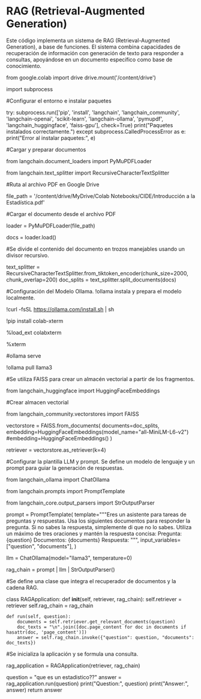 # RAG (Retrieval-Augmented Generation)

Este código implementa un sistema de RAG (Retrieval-Augmented Generation), a base de funciones. El sistema combina capacidades de recuperación de información con generación de texto para responder a consultas, apoyándose en un documento específico como base de conocimiento.


from google.colab import drive
drive.mount('/content/drive')

import subprocess

#Configurar el entorno e instalar paquetes

try:
    subprocess.run(['pip', 'install', 'langchain', 'langchain_community', 'langchain-openai',
                    'scikit-learn', 'langchain-ollama', 'pymupdf', 'langchain_huggingface',
                    'faiss-gpu'], check=True)
    print("Paquetes instalados correctamente.")
except subprocess.CalledProcessError as e:
    print("Error al instalar paquetes:", e)

#Cargar y preparar documentos

from langchain.document_loaders import PyMuPDFLoader

from langchain.text_splitter import RecursiveCharacterTextSplitter

#Ruta al archivo PDF en Google Drive

file_path = '/content/drive/MyDrive/Colab Notebooks/CIDE/Introducción a la Estadística.pdf'

#Cargar el documento desde el archivo PDF

loader = PyMuPDFLoader(file_path)

docs = loader.load()

#Se divide el contenido del documento en trozos manejables usando un divisor recursivo.

text_splitter = RecursiveCharacterTextSplitter.from_tiktoken_encoder(chunk_size=2000, chunk_overlap=200)
doc_splits = text_splitter.split_documents(docs)

#Configuración del Modelo Ollama. !ollama instala y prepara el modelo localmente.

!curl -fsSL https://ollama.com/install.sh | sh

!pip install colab-xterm

%load_ext colabxterm

%xterm

#ollama serve

!ollama pull llama3

#Se utiliza FAISS para crear un almacén vectorial a partir de los fragmentos.

from langchain_huggingface import HuggingFaceEmbeddings

#Crear almacen vectorial

from langchain_community.vectorstores import FAISS

vectorstore = FAISS.from_documents(
     documents=doc_splits,
     embedding=HuggingFaceEmbeddings(model_name="all-MiniLM-L6-v2")
     #embedding=HuggingFaceEmbeddings()
 )
 
retriever = vectorstore.as_retriever(k=4)


#Configurar la plantilla LLM y prompt. Se define un modelo de lenguaje y un prompt para guiar la generación de respuestas.

from langchain_ollama import ChatOllama

from langchain.prompts import PromptTemplate

from langchain_core.output_parsers import StrOutputParser

prompt = PromptTemplate(
    template="""Eres un asistente para tareas de preguntas y respuestas.
Usa los siguientes documentos para responder la pregunta.
Si no sabes la respuesta, simplemente di que no lo sabes.
Utiliza un máximo de tres oraciones y mantén la respuesta concisa:
Pregunta: {question}
Documentos: {documents}
Respuesta:
""",
    input_variables=["question", "documents"],
)

llm = ChatOllama(model="llama3", temperature=0)

rag_chain = prompt | llm | StrOutputParser()

#Se define una clase que integra el recuperador de documentos y la cadena RAG.

class RAGApplication:
    def __init__(self, retriever, rag_chain):
        self.retriever = retriever
        self.rag_chain = rag_chain

    def run(self, question):
        documents = self.retriever.get_relevant_documents(question)
        doc_texts = "\n".join([doc.page_content for doc in documents if hasattr(doc, 'page_content')])
        answer = self.rag_chain.invoke({"question": question, "documents": doc_texts})


#Se inicializa la aplicación y se formula una consulta.

rag_application = RAGApplication(retriever, rag_chain)

question = "que es un estadistico??"
answer = rag_application.run(question)
print("Question:", question)
print("Answer:", answer)
        return answer
